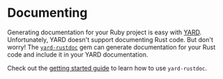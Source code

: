# Documenting

Generating documentation for your Ruby project is easy with [YARD](https://yardoc.org/). Unfortunately, YARD doesn't
support documenting Rust code. But don't worry! The [`yard-rustdoc`][yard-rustdoc] gem can generate documentation for
your Rust code and include it in your YARD documentation.

Check out the [getting started guide][guide] to learn how to use `yard-rustdoc`.

[yard-rustdoc]: https://github.com/oxidize-rb/yard-rustdoc
[guide]: https://github.com/oxidize-rb/yard-rustdoc#usage
